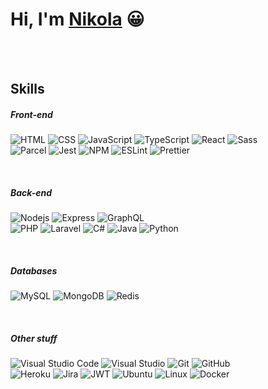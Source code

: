 <h1>
  Hi, I'm 
  <a href="https://niksimon.com" target="_blank">Nikola</a> 😀
</h1>

<br />
<br />

<h2>Skills</h2>

<h5>Front-end</h5>
<p>
  <img alt="HTML" src="https://img.shields.io/badge/HTML-E34F26?logo=html5&style=flat-square&logoColor=white" />
  <img alt="CSS" src="https://img.shields.io/badge/CSS-1572B6?logo=css3&style=flat-square&logoColor=white" />
  <img alt="JavaScript" src="https://img.shields.io/badge/JavaScript-F7DF1E?logo=javascript&style=flat-square&logoColor=black" />
  <img alt="TypeScript" src="https://img.shields.io/badge/-TypeScript-007ACC?style=flat-square&logo=typescript&logoColor=white" />  
  <img alt="React" src="https://img.shields.io/badge/-React-45b8d8?style=flat-square&logo=react&logoColor=white" />
  <img alt="Sass" src="https://img.shields.io/badge/-Sass-CC6699?style=flat-square&logo=sass&logoColor=white" />
  <br />
  <img alt="Parcel" src="https://img.shields.io/badge/-Parcel-e1af7a?style=flat&logo=Parcel&logoColor=white" />
  <img alt="Jest" src="https://img.shields.io/badge/-Jest-C21325?style=flat&logo=Jest&logoColor=white" />
  <img alt="NPM" src="https://img.shields.io/badge/-NPM-CB3837?style=flat&logo=NPM&logoColor=white" />
  <img alt="ESLint" src="https://img.shields.io/badge/-ESLint-4B32C3?style=flat&logo=ESLint&logoColor=white" />
  <img alt="Prettier" src="https://img.shields.io/badge/-Prettier-F7B93E?style=flat&logo=prettier&logoColor=white" />
  <br />
</p>

<br />
<h5>Back-end</h5>
<p>
  <img alt="Nodejs" src="https://img.shields.io/badge/-Nodejs-43853d?style=flat&logo=Node.js&logoColor=white" />
  <img alt="Express" src="https://img.shields.io/badge/-Express-cccccc?style=flat&logo=Express&logoColor=white" />
  <img alt="GraphQL" src="https://img.shields.io/badge/-GraphQL-E10098?style=flat&logo=graphql&logoColor=white" />
  <br />
  <img alt="PHP" src="https://img.shields.io/badge/-PHP-777BB4?style=flat&logo=PHP&logoColor=white" />
  <img alt="Laravel" src="https://img.shields.io/badge/-Laravel-FF2D20?style=flat&logo=Laravel&logoColor=white" />
  <img alt="C#" src="https://img.shields.io/badge/-C_Sharp-239120?style=flat&logo=C+Sharp&logoColor=white" />
  <img alt="Java" src="https://img.shields.io/badge/-Java-007396?style=flat&logo=Java&logoColor=white" />
  <img alt="Python" src="https://img.shields.io/badge/-Python-3776AB?style=flat&logo=Python&logoColor=white" />
</p>
<br />

<h5>Databases</h5>
<p>
  <img alt="MySQL" src="https://img.shields.io/badge/-MySQL-4479A1?style=flat&logo=MySQL&logoColor=white" />
  <img alt="MongoDB" src="https://img.shields.io/badge/-MongoDB-13aa52?style=flat&logo=mongodb&logoColor=white" />
  <img alt="Redis" src="https://img.shields.io/badge/-Redis-DC382D?style=flat&logo=Redis&logoColor=white" />
</p>

<br />
<h5>Other stuff</h5>
<p>
  <img alt="Visual Studio Code" src="https://img.shields.io/badge/-Visual_Studio_Code-007ACC?style=flat&logo=Visual+Studio+Code&logoColor=white" />
  <img alt="Visual Studio" src="https://img.shields.io/badge/-Visual_Studio-5C2D91?style=flat&logo=Visual+Studio&logoColor=white" />
  <img alt="Git" src="https://img.shields.io/badge/-Git-F05032?style=flat&logo=git&logoColor=white" />
  <img alt="GitHub" src="https://img.shields.io/badge/-GitHub-181717?style=flat&logo=GitHub&logoColor=white" />
  <br />
  
  <img alt="Heroku" src="https://img.shields.io/badge/-Heroku-430098?style=flat&logo=Heroku&logoColor=white" />
  <img alt="Jira" src="https://img.shields.io/badge/-Jira-0052CC?style=flat&logo=Jira&logoColor=white" />
  <img alt="JWT" src="https://img.shields.io/badge/-JWT-000000?style=flat&logo=JSON+Web+Tokens&logoColor=white" />
  
  <img alt="Ubuntu" src="https://img.shields.io/badge/-Ubuntu-E95420?style=flat&logo=Ubuntu&logoColor=black" />
  <img alt="Linux" src="https://img.shields.io/badge/-Linux-FCC624?style=flat&logo=Linux&logoColor=black" />
  <img alt="Docker" src="https://img.shields.io/badge/-Docker-46a2f1?style=flat&logo=docker&logoColor=white" />
</p>

<br />

<!--
**niksimon/niksimon** is a ✨ _special_ ✨ repository because its `README.md` (this file) appears on your GitHub profile.

Here are some ideas to get you started:

- 🔭 I’m currently working on ...
- 🌱 I’m currently learning ...
- 👯 I’m looking to collaborate on ...
- 🤔 I’m looking for help with ...
- 💬 Ask me about ...
- 📫 How to reach me: ...
- 😄 Pronouns: ...
- ⚡ Fun fact: ...
-->
